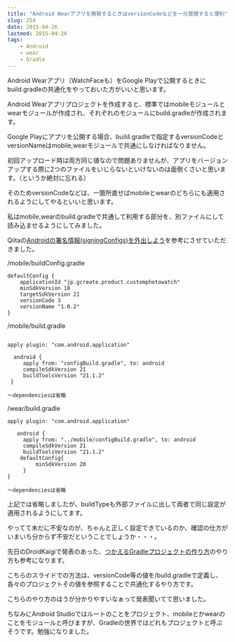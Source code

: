 ```yaml
---
title: "Android Wearアプリを開発するときはversionCodeなどを一元管理すると便利"
slug: 254
date: 2015-04-26
lastmod: 2015-04-26
tags:
    - Android
    - wear
    - Gradle
---
```


Android Wearアプリ（WatchFaceも）をGoogle Playで公開するときにbuild.gradleの共通化をやっておいた方がいいと思います。

Android Wearアプリプロジェクトを作成すると、標準ではmobileモジュールとwearモジュールが作成され、それぞれのモジュールにbuild.gradleが作成されます。

Google Playにアプリを公開する場合、build.gradleで指定するversionCodeとversionNameはmobile,wearモジュールで共通にしなければなりません。

初回アップロード時は両方同じ値なので問題ありませんが、アプリをバージョンアップする際に2つのファイルをいじらないといけないのは面倒くさいと思います。（というか絶対に忘れる）

そのためversionCodeなどは、一箇所直せばmobileとwearのどちらにも適用されるようにしてやるといいと思います。

私はmobile,wearのbuild.gradleで共通して利用する部分を、別ファイルにして読み込ませるようにしてみました。

Qiitaの<a href="https://qiita.com/mattak@github/items/81ed7ac773843c1e5d4c">Androidの署名情報(signingConfigs)を外出しよう</a>を参考にさせていただきました。

/mobile/buildConfig.gradle


```
defaultConfig { 
    applicationId "jp.gcreate.product.customphotowatch"
    minSdkVersion 18 
    targetSdkVersion 21
    versionCode 3
    versionName "1.0.2"
}
```

/mobile/build.gradle

```

apply plugin: "com.android.application"

  android {
     apply from: "configBuild.gradle", to: android
     compileSdkVersion 21
     buildToolsVersion "21.1.2"
 }

〜dependenciesは省略
```

/wear/build.gradle

```
apply plugin: "com.android.application"

   android {
     apply from: "../mobile/configBuild.gradle", to: android
     compileSdkVersion 21
     buildToolsVersion "21.1.2"
    defaultConfig{
         minSdkVersion 20
     } 
}

〜dependenciesは省略
```

上記では省略しましたが、buildTypeも外部ファイルに出して両者で同じ設定が適用されるようにしてます。

やってて未だに不安なのが、ちゃんと正しく設定できているのか、確認の仕方がいまいち分からず不安だということでしょうか・・・。

先日のDroidKaigiで発表のあった、<a href="https://www.slideshare.net/MakotoYamazaki/20150425-droidkaigi-gradle">つかえるGradleプロジェクトの作り方</a>のやり方も参考になります。

こちらのスライドでの方法は、versionCode等の値を/build.gradleで定義し、各々のプロジェクトその値を参照することで共通化するやり方です。

こちらのやり方のほうが分かりやすいなぁって発表聞いてて思いました。

ちなみにAndroid Studioではルートのことをプロジェクト、mobileとかwearのことをモジュールと呼びますが、Gradleの世界ではどれもプロジェクトと呼ぶそうです。勉強になりました。
